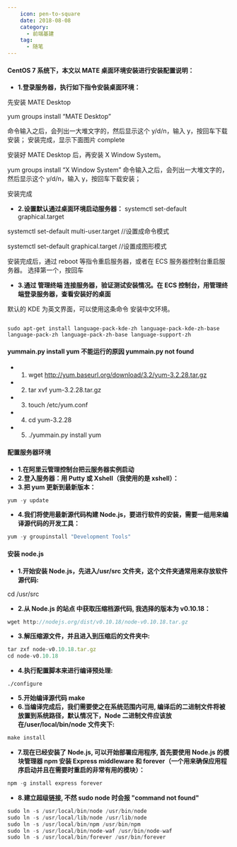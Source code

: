 ```yaml
---
    icon: pen-to-square
    date: 2018-08-08
    category:
      - 前端基建
    tag:
      - 随笔
---
```


#### CentOS 7 系统下，本文以 MATE 桌面环境安装进行安装配置说明：

- **1.登录服务器，执行如下指令安装桌面环境：**

先安装 MATE Desktop

yum groups install “MATE Desktop”

命令输入之后，会列出一大堆文字的，然后显示这个 y/d/n，输入 y，按回车下载安装；
安装完成，显示下面图片 complete

安装好 MATE Desktop 后，再安装 X Window System。

yum groups install “X Window System”
命令输入之后，会列出一大堆文字的，然后显示这个 y/d/n，输入 y，按回车下载安装；

安装完成

- **2.设置默认通过桌面环境启动服务器：**
  systemctl set-default graphical.target

systemctl set-default multi-user.target //设置成命令模式

systemctl set-default graphical.target //设置成图形模式

安装完成后，通过 reboot 等指令重启服务器，或者在 ECS 服务器控制台重启服务器。
选择第一个，按回车

- **3.通过 管理终端 连接服务器，验证测试安装情况。在 ECS 控制台，用管理终端登录服务器，查看安装好的桌面**

默认的 KDE 为英文界面，可以使用这条命令 安装中文环境。

```

sudo apt-get install language-pack-kde-zh language-pack-kde-zh-base language-pack-zh language-pack-zh-base language-support-zh
```

#### yummain.py install yum 不能运行的原因 yummain.py not found

- 1. wget http://yum.baseurl.org/download/3.2/yum-3.2.28.tar.gz
- 2. tar xvf yum-3.2.28.tar.gz
- 3. touch /etc/yum.conf
- 4. cd yum-3.2.28
- 5. ./yummain.py install yum

#### 配置服务器环境

- **1.在阿里云管理控制台把云服务器实例启动**
- **2.登入服务器：用 Putty 或 Xshell（我使用的是 xshell）：**
- **3.把 yum 更新到最新版本：**

```js
yum -y update
```

- **4.我们将使用最新源代码构建 Node.js，要进行软件的安装，需要一组用来编译源代码的开发工具：**

```js
yum -y groupinstall "Development Tools"
```

#### 安装 node.js

- **1.开始安装 Node.js，先进入/usr/src 文件夹，这个文件夹通常用来存放软件源代码:**

cd /usr/src

- **2.从 Node.js 的站点 中获取压缩档源代码, 我选择的版本为 v0.10.18：**

```js
wget http://nodejs.org/dist/v0.10.18/node-v0.10.18.tar.gz
```

- **3.解压缩源文件，并且进入到压缩后的文件夹中:**

```js
tar zxf node-v0.10.18.tar.gz
cd node-v0.10.18
```

- **4.执行配置脚本来进行编译预处理:**

```
./configure
```

- **5.开始编译源代码 make**
- **6.当编译完成后，我们需要使之在系统范围内可用, 编译后的二进制文件将被放置到系统路径，默认情况下，Node 二进制文件应该放在/user/local/bin/node 文件夹下:**

```js
make install
```

- **7.现在已经安装了 Node.js, 可以开始部署应用程序, 首先要使用 Node.js 的模块管理器 npm 安装 Express middleware 和 forever（一个用来确保应用程序启动并且在需要时重启的非常有用的模块）：**

```js
npm -g install express forever
```

- **8.建立超级链接, 不然 sudo node 时会报 "command not found"**

```js
sudo ln -s /usr/local/bin/node /usr/bin/node
sudo ln -s /usr/local/lib/node /usr/lib/node
sudo ln -s /usr/local/bin/npm /usr/bin/npm
sudo ln -s /usr/local/bin/node-waf /usr/bin/node-waf
sudo ln -s /usr/local/bin/forever /usr/bin/forever

```

